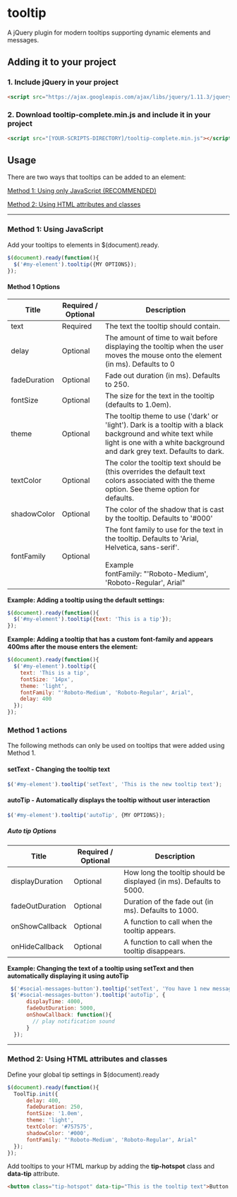 # tooltip
A jQuery plugin for modern tooltips supporting dynamic elements and messages.

## Adding it to your project
### 1. Include jQuery in your project
```html
<script src="https://ajax.googleapis.com/ajax/libs/jquery/1.11.3/jquery.min.js"></script>
```
### 2. Download tooltip-complete.min.js and include it in your project
```html
<script src="[YOUR-SCRIPTS-DIRECTORY]/tooltip-complete.min.js"></script>
```

## Usage
There are two ways that tooltips can be added to an element:  

[Method 1: Using only JavaScript (RECOMMENDED)](#method-1-using-javascript)  

[Method 2: Using HTML attributes and classes](#method-2-using-html-attributes-and-classes)

---
### Method 1: Using JavaScript
Add your tooltips to elements in $(document).ready.
```javascript
$(document).ready(function(){
  $('#my-element').tooltip({MY OPTIONS});
});
```
#### Method 1 Options
|  Title   | Required / Optional |  Description  |
| -------- | ------------- | ---------------------- |
| text     | Required | The text the tooltip should contain. |
| delay    | Optional | The amount of time to wait before displaying the tooltip when the user moves the mouse onto the element (in ms). Defaults to 0 |
| fadeDuration | Optional | Fade out duration (in ms). Defaults to 250.| 
| fontSize | Optional | The size for the text in the tooltip (defaults to 1.0em). |
| theme    | Optional | The tooltip theme to use ('dark' or 'light'). Dark is a tooltip with a black background and white text while light is one with a white background and dark grey text. Defaults to dark. |
| textColor | Optional | The color the tooltip text should be (this overrides the default text colors associated with the theme option. See theme option for defaults. |
| shadowColor | Optional | The color of the shadow that is cast by the tooltip. Defaults to '#000' | 
| fontFamily | Optional | The font family to use for the text in the tooltip. Defaults to  'Arial, Helvetica, sans-serif'. <br><br>Example<br>fontFamily: "'Roboto-Medium', 'Roboto-Regular', Arial"|

__Example: Adding a tooltip using the default settings:__
```javascript
$(document).ready(function(){
  $('#my-element').tooltip({text: 'This is a tip'});
});
```

__Example: Adding a tooltip that has a custom font-family and appears 400ms after the mouse enters the element:__
```javascript
$(document).ready(function(){
  $('#my-element').tooltip({
    text: 'This is a tip',
    fontSize: '14px',
    theme: 'light',
    fontFamily: "'Roboto-Medium', 'Roboto-Regular', Arial",
    delay: 400
  });
});
```

### Method 1 actions
The following methods can only be used on tooltips that were added using Method 1. 

#### setText - Changing the tooltip text
```javascript
$('#my-element').tooltip('setText', 'This is the new tooltip text');
```
#### autoTip - Automatically displays the tooltip without user interaction
```javascript
$('#my-element').tooltip('autoTip', {MY OPTIONS});
```
##### Auto tip Options
|  Title   | Required / Optional |  Description  |
| -------- | ------------- | ---------------------- |
| displayDuration | Optional | How long the tooltip should be displayed (in ms). Defaults to 5000. |
| fadeOutDuration | Optional | Duration of the fade out (in ms). Defaults to 1000. |
| onShowCallback | Optional | A function to call when the tooltip appears. |
| onHideCallback | Optional | A function to call when the tooltip disappears. |

__Example: Changing the text of a tooltip using setText and then automatically displaying it using autoTip__
```javascript
 $('#social-messages-button').tooltip('setText', 'You have 1 new message');
 $('#social-messages-button').tooltip('autoTip', {
      displayTime: 4000,
      fadeOutDuration: 5000,
      onShowCallback: function(){
        // play notification sound
      }
  });
```

---

### Method 2: Using HTML attributes and classes
Define your global tip settings in $(document).ready
```javascript
$(document).ready(function(){
  ToolTip.init({
      delay: 400,
      fadeDuration: 250,
      fontSize: '1.0em',
      theme: 'light',                   
      textColor: '#757575',
      shadowColor: '#000',
      fontFamily: "'Roboto-Medium', 'Roboto-Regular', Arial"
  });
});
```

Add tooltips to your HTML markup by adding the __tip-hotspot__ class and __data-tip__ attribute.  
```html
<button class="tip-hotspot" data-tip="This is the tooltip text">Button text here</button>
```

